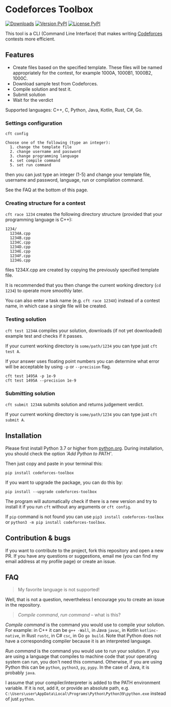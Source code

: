 # Codeforces Toolbox

[![Downloads](https://pepy.tech/badge/codeforces-toolbox)](https://pepy.tech/project/codeforces-toolbox)
[![Version PyPI](https://img.shields.io/pypi/v/codeforces-toolbox)](https://pypi.org/project/codeforces-toolbox/)
[![License PyPI](https://img.shields.io/pypi/l/codeforces-toolbox)](https://pypi.org/project/codeforces-toolbox/)

This tool is a CLI (Command Line Interface) that makes writing [Codeforces](https://codeforces.com/) contests more efficient.

## Features

* Create files based on the specified template. These files will be named appropriately for the contest, for example 1000A, 1000B1, 1000B2, 1000C.
* Download sample test from Codeforces.
* Compile solution and test it.
* Submit solution
* Wait for the verdict

Supported languages: C++, C, Python, Java, Kotlin, Rust, C#, Go.


### Settings configuration

`cft config`

```
Choose one of the following (type an integer):
  1. change the template file
  2. change username and password
  3. change programming language
  4. set compile command
  5. set run command
```
then you can just type an integer (1-5) and change your template file, username and password, language, run or compilation command.

See the FAQ at the bottom of this page.

### Creating structure for a contest

`cft race 1234` creates the following directory structure (provided that your programming language is C++):

```
1234/
  1234A.cpp
  1234B.cpp
  1234C.cpp
  1234D.cpp
  1234E.cpp
  1234F.cpp
  1234G.cpp
```

files 1234*X*.cpp are created by copying the previously specified template file.

It is recommended that you then change the current working directory (`cd 1234`) to operate more smoothly later.

You can also enter a task name (e.g. `cft race 1234X`) instead of a contest name, in which case a single file will be created.

### Testing solution

`cft test 1234A` compiles your solution, downloads (if not yet downloaded) example test and checks if it passes.

If your current working directory is `some/path/1234` you can type just `cft test A`.

If your answer uses floating point numbers you can determine what error will be acceptable by using `-p` or `--precision` flag.
```commandline
cft test 1495A -p 1e-9
cft test 1495A --precision 1e-9
```

### Submitting solution

`cft submit 1234A` submits solution and returns judgement verdict.

If your current working directory is `some/path/1234` you can type just `cft submit A`. 

## Installation

Please first install Python 3.7 or higher from [python.org](https://www.python.org/downloads/). During installation, you should check the option *'Add Python to PATH'*.

Then just copy and paste in your terminal this:
```commandline
pip install codeforces-toolbox
```

If you want to upgrade the package, you can do this by:
```commandline
pip install --upgrade codeforces-toolbox
```
The program will automatically check if there is a new version and try to install it if you run `cft` without any arguments or `cft config`.

If `pip` command is not found you can use `pip3 install codeforces-toolbox` or `python3 -m pip install codeforces-toolbox`. 

## Contribution & bugs

If you want to contribute to the project, fork this repository and open a new PR. If you have any questions or suggestions, email me (you can find my email address at my profile page) or create an issue.

## FAQ

> My favorite language is not supported!

Well, that is not a question, nevertheless I encourage you to create an issue in the repository.

> _Compile command_, _run command_ – what is this?

_Compile command_ is the command you would use to compile your solution. For example: in C++ it can be `g++ -Wall`, in Java `javac`, in Kotlin `kotlinc-native`, in Rust `rustc`, in C# `csc`, in Go `go build`. Note that Python does not have a corresponding compiler because it is an interpreted language.

_Run command_ is the command you would use to run your solution. If you are using a language that compiles to machine code that your operating system can run, you don't need this command. Otherwise, if you are using Python this can be `python`, `python3`, `py`, `pypy`. In the case of Java, it is probably `java`.

I assume that your compiler/interpreter is added to the PATH environment variable. If it is not, add it, or provide an absolute path, e.g. `C:\Users\user\AppData\Local\Programs\Python\Python39\python.exe` instead of just `python`.